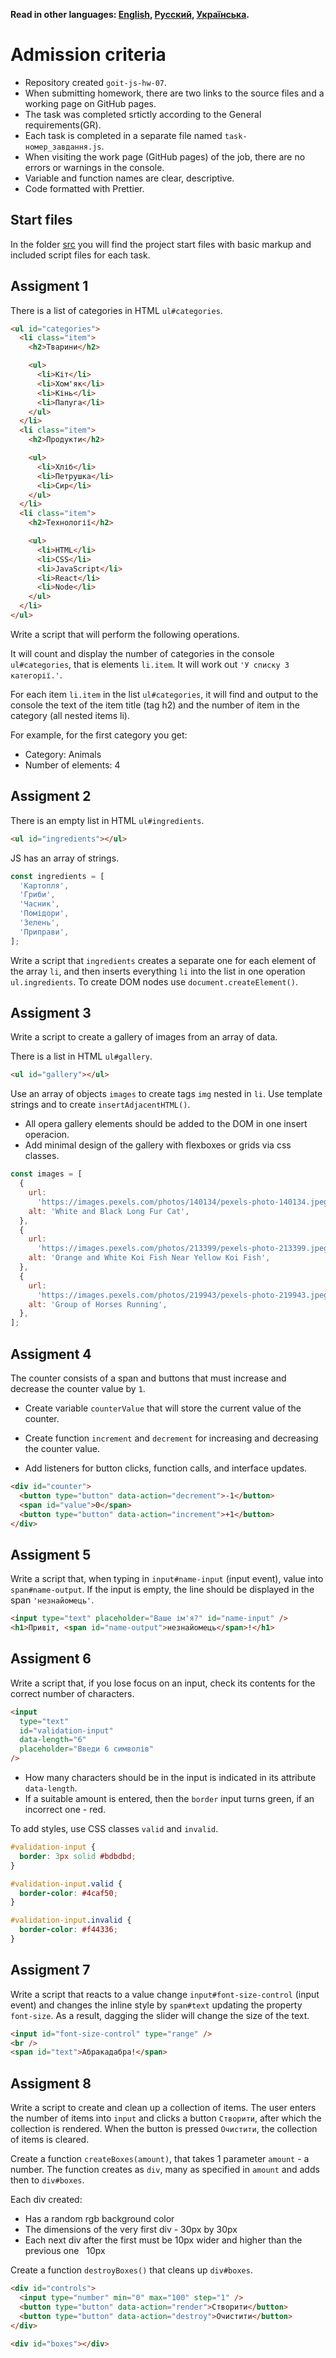 **Read in other languages: [English](README.en.md), [Русский](README.md), [Українська](README.ua.md).**

# Admission criteria

- Repository created `goit-js-hw-07`.
- When submitting homework, there are two links to the source files and a working page on GitHub pages.
- The task was completed srtictly according to the General requirements(GR).
- Each task is completed in a separate file named `task-номер_завдання.js`.
- When visiting the work page (GitHub pages) of the job, there are no errors or warnings in the console.
- Variable and function names are clear, descriptive.
- Code formatted with Prettier.

## Start files

In the folder [src](./src) you will find the project start files with basic markup and included script files for each task.

## Assigment 1

There is a list of categories in HTML `ul#categories`.

```html
<ul id="categories">
  <li class="item">
    <h2>Тварини</h2>

    <ul>
      <li>Кіт</li>
      <li>Хом'як</li>
      <li>Кінь</li>
      <li>Папуга</li>
    </ul>
  </li>
  <li class="item">
    <h2>Продукти</h2>

    <ul>
      <li>Хліб</li>
      <li>Петрушка</li>
      <li>Сир</li>
    </ul>
  </li>
  <li class="item">
    <h2>Технології</h2>

    <ul>
      <li>HTML</li>
      <li>CSS</li>
      <li>JavaScript</li>
      <li>React</li>
      <li>Node</li>
    </ul>
  </li>
</ul>
```

Write a script that will perform the following operations.

It will count and display the number of categories in the console `ul#categories`, that is elements `li.item`. It will work out `'У списку 3 категорії.'`.

For each item `li.item` in the list `ul#categories`, it will find and output to the console the text of the item title (tag h2) and the number of item in the category (all nested items li).

For example, for the first category you get:

- Category: Animals
- Number of elements: 4

## Assigment 2

There is an empty list in HTML `ul#ingredients`.

```html
<ul id="ingredients"></ul>
```

JS has an array of strings.

```js
const ingredients = [
  'Картопля',
  'Гриби',
  'Часник',
  'Помідори',
  'Зелень',
  'Приправи',
];
```

Write a script that  `ingredients` creates a separate one for each element of the array
`li`, and then inserts everything `li` into the list in one operation `ul.ingredients`.
To create DOM nodes use `document.createElement()`.

## Assigment 3

Write a script to create a gallery of images from an array of data.

There is a list in HTML `ul#gallery`.

```html
<ul id="gallery"></ul>
```

Use an array of objects `images` to create tags `img` nested in `li`.
Use template strings and to create `insertAdjacentHTML()`.

- All opera gallery elements should be added to the DOM in one insert operacion.
- Add minimal design of the gallery with flexboxes or grids via css classes.

```js
const images = [
  {
    url:
      'https://images.pexels.com/photos/140134/pexels-photo-140134.jpeg?auto=compress&cs=tinysrgb&dpr=2&h=750&w=1260',
    alt: 'White and Black Long Fur Cat',
  },
  {
    url:
      'https://images.pexels.com/photos/213399/pexels-photo-213399.jpeg?auto=compress&cs=tinysrgb&dpr=2&h=750&w=1260',
    alt: 'Orange and White Koi Fish Near Yellow Koi Fish',
  },
  {
    url:
      'https://images.pexels.com/photos/219943/pexels-photo-219943.jpeg?auto=compress&cs=tinysrgb&dpr=2&h=750&w=1260',
    alt: 'Group of Horses Running',
  },
];
```

## Assigment 4

The counter consists of a span and buttons that must increase and decrease the counter value by `1`.

- Create variable `counterValue` that will store the current value of the counter.

- Create function `increment` and `decrement` for increasing and decreasing the counter value.
- Add listeners for button clicks, function calls, and interface updates.

```html
<div id="counter">
  <button type="button" data-action="decrement">-1</button>
  <span id="value">0</span>
  <button type="button" data-action="increment">+1</button>
</div>
```

## Assigment 5

Write a script that, when typing in `input#name-input` (input event),
value into `span#name-output`. If the input is empty, the line should be displayed in the span `'незнайомець'`.

```html
<input type="text" placeholder="Ваше ім'я?" id="name-input" />
<h1>Привіт, <span id="name-output">незнайомець</span>!</h1>
```

## Assigment 6

Write a script that, if you lose focus on an input, check its contents for the correct number of characters.

```html
<input
  type="text"
  id="validation-input"
  data-length="6"
  placeholder="Введи 6 символів"
/>
```

- How many characters should be in the input is indicated in its attribute `data-length`.
- If a suitable amount is entered, then the `border` input turns green, if an incorrect one - red.

To add styles, use CSS classes `valid` and `invalid`.

```css
#validation-input {
  border: 3px solid #bdbdbd;
}

#validation-input.valid {
  border-color: #4caf50;
}

#validation-input.invalid {
  border-color: #f44336;
}
```

## Assigment 7

Write a script that reacts to a value change `input#font-size-control` (input event) and changes the inline style by `span#text` updating the property `font-size`. As a result, dagging the slider will change the size of the text.

```html
<input id="font-size-control" type="range" />
<br />
<span id="text">Абракадабра!</span>
```

## Assigment 8

Write a script to create and clean up a collection of items. The user enters the number of items into  `input` and clicks a button `Створити`, after which the collection is rendered. When the button is pressed `Очистити`, the collection of items is cleared.

Create a function `createBoxes(amount)`, that takes 1 parameter `amount` - a number.
The function creates as  `div`, many as specified in `amount` and adds then to
`div#boxes`.

Each div created:

- Has a random rgb background color
- The dimensions of the very first div - 30px by 30px
- Each next div after the first must be 10px wider and higher than the previous one
    10px

Create a function `destroyBoxes()` that cleans up `div#boxes`.

```html
<div id="controls">
  <input type="number" min="0" max="100" step="1" />
  <button type="button" data-action="render">Створити</button>
  <button type="button" data-action="destroy">Очистити</button>
</div>

<div id="boxes"></div>
```
